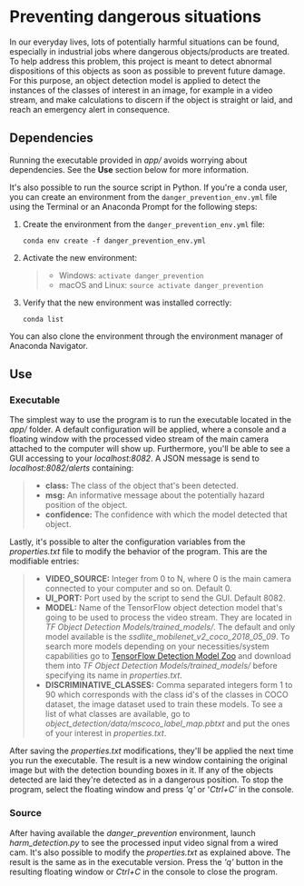 # Preventing dangerous situations

In our everyday lives, lots of potentially harmful situations can be found, especially in industrial jobs where dangerous objects/products are treated. To help address this problem, this project is meant to detect abnormal dispositions of this objects as soon as possible to prevent future damage. For this purpose, an object detection model is applied to detect the instances of the classes of interest in an image, for example in a video stream, and make calculations to discern if the object is straight or laid, and reach an emergency alert in consequence.

## Dependencies

Running the executable provided in *app/* avoids worrying about dependencies. See the **Use** section below for more information.

It's also possible to run the source script in Python. If you're a conda user, you can create an environment from the ```danger_prevention_env.yml``` file using the Terminal or an Anaconda Prompt for the following steps:

1. Create the environment from the ```danger_prevention_env.yml``` file:

    ```conda env create -f danger_prevention_env.yml```
2. Activate the new environment:
    > * Windows: ```activate danger_prevention```
    > * macOS and Linux: ```source activate danger_prevention``` 

3. Verify that the new environment was installed correctly:

    ```conda list```
    
You can also clone the environment through the environment manager of Anaconda Navigator.

## Use

### Executable

The simplest way to use the program is to run the executable located in the *app/* folder. A default configuration will be applied, where a console and a floating window with the processed video stream of the main camera attached to the computer will show up. Furthermore, you'll be able to see a GUI accessing to your *localhost:8082*. A JSON message is send to *localhost:8082/alerts* containing:
> * **class:** The class of the object that's been detected.  
> * **msg:** An informative message about the potentially hazard position of the object.
> * **confidence:** The confidence with which the model detected that object.

Lastly, it's possible to alter the configuration variables from the *properties.txt* file to modify the behavior of the program. This are the modifiable entries:
> * **VIDEO_SOURCE:** Integer from 0 to N, where 0 is the main camera connected to your computer and so on. Default 0.
> * **UI_PORT:** Port used by the script to send the GUI. Default 8082.
> * **MODEL:** Name of the TensorFlow object detection model that's going to be used to process the video stream. They are located in *TF Object Detection Models/trained_models/*. The default and only model available is the *ssdlite_mobilenet_v2_coco_2018_05_09*. To search more models depending on your necessities/system capabilities go to [TensorFlow Detection Model Zoo](https://github.com/tensorflow/models/blob/master/research/object_detection/g3doc/detection_model_zoo.md) and download them into *TF Object Detection Models/trained_models/* before specifying its name in *properties.txt*.
> * **DISCRIMINATIVE_CLASSES:** Comma separated integers form 1 to 90 which corresponds with the class id's of the classes in COCO dataset, the image dataset used to train these models. To see a list of what classes are available, go to *object_detection/data/mscoco_label_map.pbtxt* and put the ones of your interest in *properties.txt*.

After saving the *properties.txt* modifications, they'll be applied the next time you run the executable. The result is a new window containing the original image but with the detection bounding boxes in it. If any of the objects detected are laid they're detected as in a dangerous position. To stop the program, select the floating window and press *'q'* or '*Ctrl+C'* in the console.

### Source

After having available the *danger_prevention* environment, launch *harm_detection.py* to see the processed input video signal from a wired cam. It's also possible to modify the *properties.txt* as explained above. The result is the same as in the executable version. Press the *'q'* button in the resulting floating window or *Ctrl+C* in the console to close the program.
